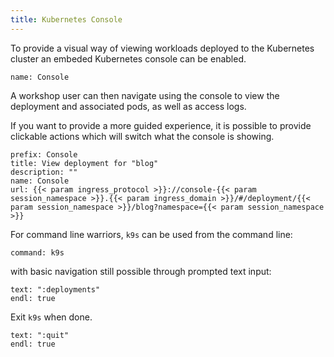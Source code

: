 ```yaml
---
title: Kubernetes Console
---
```


To provide a visual way of viewing workloads deployed to the Kubernetes cluster
an embeded Kubernetes console can be enabled.

```dashboard:open-dashboard
name: Console
```

A workshop user can then navigate using the console to view the deployment
and associated pods, as well as access logs.

If you want to provide a more guided experience, it is possible to provide
clickable actions which will switch what the console is showing.

```dashboard:reload-dashboard
prefix: Console
title: View deployment for "blog"
description: ""
name: Console
url: {{< param ingress_protocol >}}://console-{{< param session_namespace >}}.{{< param ingress_domain >}}/#/deployment/{{< param session_namespace >}}/blog?namespace={{< param session_namespace >}}
```

For command line warriors, `k9s` can be used from the command line:

```terminal:execute
command: k9s
```

with basic navigation still possible through prompted text input:

```terminal:input
text: ":deployments"
endl: true
```

Exit `k9s` when done.

```terminal:input
text: ":quit"
endl: true
```
